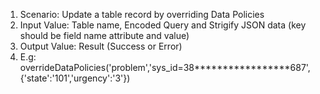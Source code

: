 1. Scenario: Update a table record by overriding Data Policies
2. Input Value: Table name, Encoded Query and Strigify JSON data (key should be field name attribute and value)
3. Output Value: Result (Success or Error)
4. E.g: overrideDataPolicies('problem','sys_id=38*****************687', {'state':'101','urgency':'3'})
